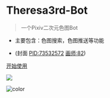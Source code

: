 <!-- _coverpage.md -->

# Theresa3rd-Bot

> 一个Pixiv二次元色图Bot

-   主要包含：色图搜索，色图推送等功能

-   (封面 [PID:73532572](https://www.pixiv.net/artworks/73532572) [画师:82](https://www.pixiv.net/users/14344106))

[开始使用](setu)

![](/img/73532572_p0.jpg)

![color](#f0f0f0)
